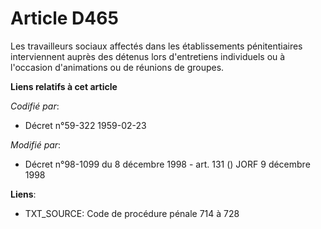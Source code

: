 # Article D465

Les travailleurs sociaux affectés dans les établissements pénitentiaires interviennent auprès des détenus lors d'entretiens
individuels ou à l'occasion d'animations ou de réunions de groupes.

**Liens relatifs à cet article**

_Codifié par_:

  - Décret n°59-322 1959-02-23

_Modifié par_:

  - Décret n°98-1099 du 8 décembre 1998 - art. 131 () JORF 9 décembre 1998

**Liens**:

  - TXT_SOURCE: Code de procédure pénale 714 à 728
